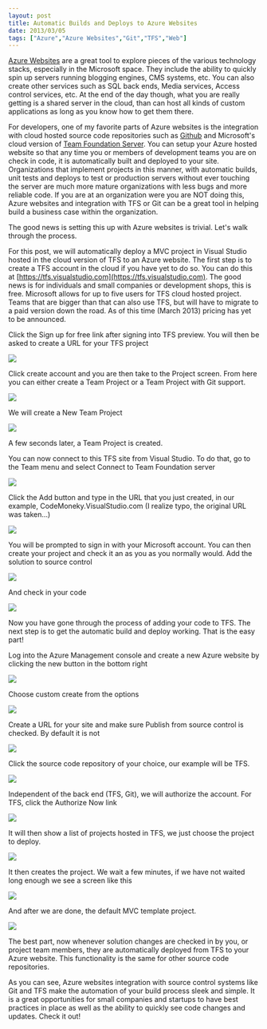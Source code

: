 ```yaml
---
layout: post
title: Automatic Builds and Deploys to Azure Websites
date: 2013/03/05
tags: ["Azure","Azure Websites","Git","TFS","Web"]
---
```


[Azure Websites](http://www.windowsazure.com/en-us/home/scenarios/web-sites/) are a great tool to explore pieces of the various technology stacks, especially in the Microsoft space. They include the ability to quickly spin up servers running blogging engines, CMS systems, etc. You can also create other services such as SQL back ends, Media services, Access control services, etc. At the end of the day though, what you are really getting is a shared server in the cloud, than can host all kinds of custom applications as long as you know how to get them there.

For developers, one of my favorite parts of Azure websites is the integration with cloud hosted source code repositories such as [Github](https://github.com/) and Microsoft's cloud version of [Team Foundation Server](https://tfs.visualstudio.com). You can setup your Azure hosted website so that any time you or members of development teams you are on check in code, it is automatically built and deployed to your site. Organizations that implement projects in this manner, with automatic builds, unit tests and deploys to test or production servers without ever touching the server are much more mature organizations with less bugs and more reliable code. If you are at an organization were you are NOT doing this, Azure websites and integration with TFS or Git can be a great tool in helping build a business case within the organization.

The good news is setting this up with Azure websites is trivial. Let's walk through the process.

For this post, we will automatically deploy a MVC project in Visual Studio hosted in the cloud version of TFS to an Azure website. The first step is to create a TFS account in the cloud if you have yet to do so. You can do this at [https://tfs.visualstudio.com](https://tfs.visualstudio.com). The good news is for individuals and small companies or development shops, this is free. Microsoft allows for up to five users for TFS cloud hosted project. Teams that are bigger than that can also use TFS, but will have to migrate to a paid version down the road. As of this time (March 2013) pricing has yet to be announced.

Click the Sign up for free link after signing into TFS preview. You will then be asked to create a URL for your TFS project

![](030513_1127_AutomaticBu1.png)

Click create account and you are then take to the Project screen. From here you can either create a Team Project or a Team Project with Git support.

![](030513_1127_AutomaticBu2.png)

We will create a New Team Project

![](030513_1127_AutomaticBu3.png)

A few seconds later, a Team Project is created. 

You can now connect to this TFS site from Visual Studio. To do that, go to the Team menu and select Connect to Team Foundation server

![](030513_1127_AutomaticBu4.png)

Click the Add button and type in the URL that you just created, in our example, CodeMoneky.VisualStudio.com (I realize typo, the original URL was taken...)

![](030513_1127_AutomaticBu5.png)

You will be prompted to sign in with your Microsoft account. You can then create your project and check it an as you as you normally would. Add the solution to source control

![](030513_1127_AutomaticBu6.png)

And check in your code

![](030513_1127_AutomaticBu7.png)

Now you have gone through the process of adding your code to TFS. The next step is to get the automatic build and deploy working. That is the easy part!

Log into the Azure Management console and create a new Azure website by clicking the new button in the bottom right

![](030513_1127_AutomaticBu8.png)

Choose custom create from the options

![](030513_1127_AutomaticBu9.png)

Create a URL for your site and make sure Publish from source control is checked. By default it is not

![](030513_1127_AutomaticBu10.png)

Click the source code repository of your choice, our example will be TFS. 

![](030513_1127_AutomaticBu11.png)

Independent of the back end (TFS, Git), we will authorize the account. For TFS, click the Authorize Now link

![](030513_1127_AutomaticBu12.png)

It will then show a list of projects hosted in TFS, we just choose the project to deploy.

![](030513_1127_AutomaticBu13.png)

It then creates the project. We wait a few minutes, if we have not waited long enough we see a screen like this

![](030513_1127_AutomaticBu14.png)

And after we are done, the default MVC template project.

![](030513_1127_AutomaticBu15.png)

The best part, now whenever solution changes are checked in by you, or project team members, they are automatically deployed from TFS to your Azure website. This functionality is the same for other source code repositories.

As you can see, Azure websites integration with source control systems like Git and TFS make the automation of your build process sleek and simple. It is a great opportunities for small companies and startups to have best practices in place as well as the ability to quickly see code changes and updates. Check it out!